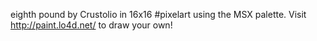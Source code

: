eighth pound by Crustolio in 16x16 #pixelart using the MSX palette. Visit http://paint.lo4d.net/ to draw your own! 